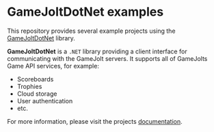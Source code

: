 # GameJoltDotNet examples
This repository provides several example projects using the [GameJoltDotNet](https://github.com/InfectedBytes/GameJoltDotNet) library.

**GameJoltDotNet** is a `.NET` library providing a client interface for communicating with the GameJolt servers.
It supports all of GameJolts Game API services, for example:
* Scoreboards
* Trophies
* Cloud storage
* User authentication
* etc.

For more information, please visit the projects [documentation](https://infectedbytes.github.io/GameJoltDotNet/).
